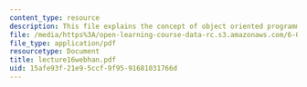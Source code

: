```yaml
---
content_type: resource
description: This file explains the concept of object oriented programming.
file: /media/https%3A/open-learning-course-data-rc.s3.amazonaws.com/6-001-structure-and-interpretation-of-computer-programs-spring-2005/15afe93f21e95ccf9f9591681031766d_lecture16webhan.pdf
file_type: application/pdf
resourcetype: Document
title: lecture16webhan.pdf
uid: 15afe93f-21e9-5ccf-9f95-91681031766d
---
```

